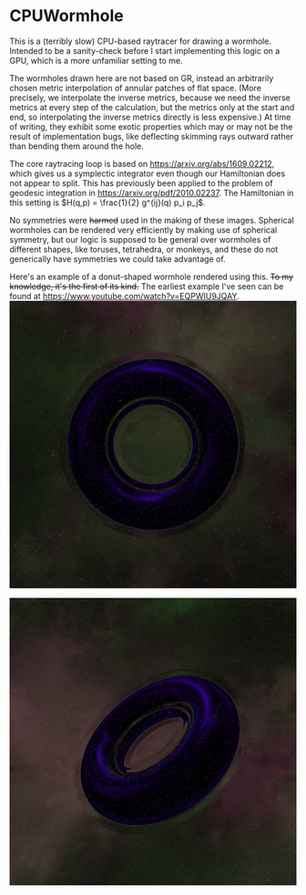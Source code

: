# CPUWormhole

This is a (terribly slow) CPU-based raytracer for drawing
a wormhole. Intended to be a sanity-check before I start
implementing this logic on a GPU, which is a more unfamiliar
setting to me.

The wormholes drawn here are not based on GR, instead an arbitrarily
chosen metric interpolation of annular patches of flat space. (More precisely,
we interpolate the inverse metrics, because we need the inverse metrics at every step of the calculation, but the metrics only at the start and end,
so interpolating the inverse metrics directly is less expensive.)
At time of writing,
they exhibit some exotic properties which may or may not be the result
of implementation bugs, like deflecting skimming rays outward rather than
bending them around the hole.

The core raytracing loop is based on https://arxiv.org/abs/1609.02212, which
gives us a symplectic integrator even though our Hamiltonian does not appear
to split. This has previously been applied to the problem of geodesic integration in https://arxiv.org/pdf/2010.02237.
The Hamiltonian in this setting is $`H(q,p) = \frac{1}{2} g^{ij}(q) p_i p_j`$.

No symmetries were ~~harmed~~ used in the making of these images. Spherical
wormholes can be rendered very efficiently by making use of spherical 
symmetry, but our logic is supposed to be general over wormholes of different
shapes, like toruses, tetrahedra, or monkeys, and these do not generically have symmetries we could take advantage of.

Here's an example of a donut-shaped wormhole rendered using this. ~~To my knowledge, it's the first of its kind.~~
The earliest example I've seen can be found at https://www.youtube.com/watch?v=EQPWIU9JQAY.
![donut shaped wormhole](https://raw.githubusercontent.com/KaarelKurik/CPUWormhole/main/donut_shaped_wormhole_512x512_dt=0.001.png)

![angled wormhole](https://raw.githubusercontent.com/KaarelKurik/CPUWormhole/main/angled_donut_wormhole_512x512_dt=0.001.png)